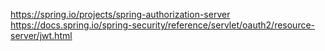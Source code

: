https://spring.io/projects/spring-authorization-server
https://docs.spring.io/spring-security/reference/servlet/oauth2/resource-server/jwt.html
